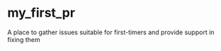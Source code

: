 # my_first_pr
A place to gather issues suitable for first-timers and provide support in fixing them
